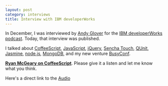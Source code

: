 ```yaml
---
layout: post
category: interviews
title: Interview with IBM developerWorks
---
```


In December, I was interviewed by [Andy Glover](http://thediscoblog.com/) for
the [IBM developerWorks podcast](http://lifeofthefreelancer.com/).  Today, that
interview was published.

I talked about [CoffeeScript](http://jashkenas.github.com/coffee-script/),
[JavaScript](http://www.amazon.com/gp/product/0596517742?ie=UTF8&tag=rmm5t-20&linkCode=as2&camp=1789&creative=390957&creativeASIN=0596517742),
[jQuery](http://jquery.com/),
[Sencha Touch](http://www.sencha.com/products/touch/),
[QUnit](http://docs.jquery.com/Qunit),
[Jasmine](http://pivotal.github.com/jasmine/), [node.js](http://nodejs.org/),
[MongoDB](http://www.mongodb.org/), and my new venture
[BusyConf](http://busyconf.com/).

[**Ryan McGeary on CoffeeScript**][interview]. Please give it a listen and
let me know what you think.

Here's a direct link to the [Audio](http://www.ibm.com/developerworks/podcast/ag/gloverseries-mcgeary.mp3)

[interview]: http://www.ibm.com/developerworks/java/library/j-gloverpodcast2/index.html#mcgeary "Ryan McGeary on CoffeeScript"

